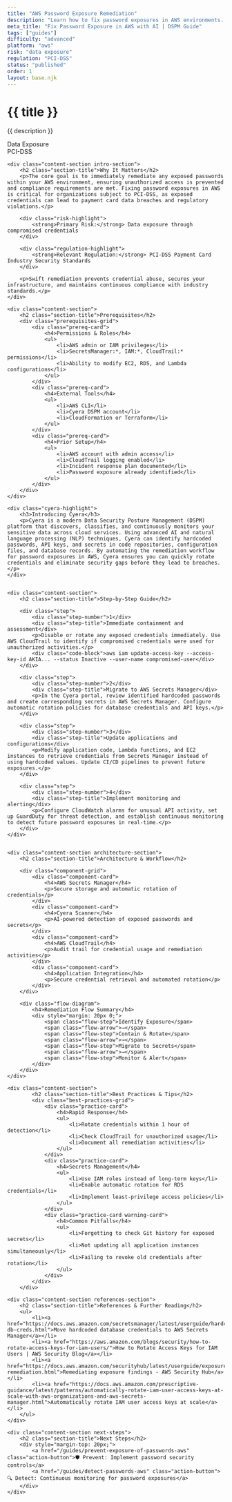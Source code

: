 ```yaml
---
title: "AWS Password Exposure Remediation"
description: "Learn how to fix password exposures in AWS environments. Follow step-by-step guidance for PCI-DSS compliance."
meta_title: "Fix Password Exposure in AWS with AI | DSPM Guide"
tags: ["guides"]
difficulty: "advanced"
platform: "aws"
risk: "data exposure"
regulation: "PCI-DSS"
status: "published"
order: 1
layout: base.njk
---
```


<div class="container">
    <div class="header">
        <h1>{{ title }}</h1>
        <p>{{ description }}</p>
        <div class="badge">Data Exposure</div>
        <div class="badge regulation">PCI-DSS</div>
    </div>

    <div class="content-section intro-section">
        <h2 class="section-title">Why It Matters</h2>
        <p>The core goal is to immediately remediate any exposed passwords within your AWS environment, ensuring unauthorized access is prevented and compliance requirements are met. Fixing password exposures in AWS is critical for organizations subject to PCI-DSS, as exposed credentials can lead to payment card data breaches and regulatory violations.</p>
        
        <div class="risk-highlight">
            <strong>Primary Risk:</strong> Data exposure through compromised credentials
        </div>
        
        <div class="regulation-highlight">
            <strong>Relevant Regulation:</strong> PCI-DSS Payment Card Industry Security Standards
        </div>
        
        <p>Swift remediation prevents credential abuse, secures your infrastructure, and maintains continuous compliance with industry standards.</p>
    </div>

    <div class="content-section">
        <h2 class="section-title">Prerequisites</h2>
        <div class="prerequisites-grid">
            <div class="prereq-card">
                <h4>Permissions & Roles</h4>
                <ul>
                    <li>AWS admin or IAM privileges</li>
                    <li>SecretsManager:*, IAM:*, CloudTrail:* permissions</li>
                    <li>Ability to modify EC2, RDS, and Lambda configurations</li>
                </ul>
            </div>
            <div class="prereq-card">
                <h4>External Tools</h4>
                <ul>
                    <li>AWS CLI</li>
                    <li>Cyera DSPM account</li>
                    <li>CloudFormation or Terraform</li>
                </ul>
            </div>
            <div class="prereq-card">
                <h4>Prior Setup</h4>
                <ul>
                    <li>AWS account with admin access</li>
                    <li>CloudTrail logging enabled</li>
                    <li>Incident response plan documented</li>
                    <li>Password exposure already identified</li>
                </ul>
            </div>
        </div>
    </div>
	
    <div class="cyera-highlight">
        <h3>Introducing Cyera</h3>
        <p>Cyera is a modern Data Security Posture Management (DSPM) platform that discovers, classifies, and continuously monitors your sensitive data across cloud services. Using advanced AI and natural language processing (NLP) techniques, Cyera can identify hardcoded passwords, API keys, and secrets in code repositories, configuration files, and database records. By automating the remediation workflow for password exposures in AWS, Cyera ensures you can quickly rotate credentials and eliminate security gaps before they lead to breaches.</p>
    </div>
	

    <div class="content-section">
        <h2 class="section-title">Step-by-Step Guide</h2>
        
        <div class="step">
            <div class="step-number">1</div>
            <div class="step-title">Immediate containment and assessment</div>
            <p>Disable or rotate any exposed credentials immediately. Use AWS CloudTrail to identify if compromised credentials were used for unauthorized activities.</p>
            <div class="code-block">aws iam update-access-key --access-key-id AKIA... --status Inactive --user-name compromised-user</div>
        </div>

        <div class="step">
            <div class="step-number">2</div>
            <div class="step-title">Migrate to AWS Secrets Manager</div>
            <p>In the Cyera portal, review identified hardcoded passwords and create corresponding secrets in AWS Secrets Manager. Configure automatic rotation policies for database credentials and API keys.</p>
        </div>

        <div class="step">
            <div class="step-number">3</div>
            <div class="step-title">Update applications and configurations</div>
            <p>Modify application code, Lambda functions, and EC2 instances to retrieve credentials from Secrets Manager instead of using hardcoded values. Update CI/CD pipelines to prevent future exposures.</p>
        </div>

        <div class="step">
            <div class="step-number">4</div>
            <div class="step-title">Implement monitoring and alerting</div>
            <p>Configure CloudWatch alarms for unusual API activity, set up GuardDuty for threat detection, and establish continuous monitoring to detect future password exposures in real-time.</p>
        </div>
    </div>


    <div class="content-section architecture-section">
        <h2 class="section-title">Architecture & Workflow</h2>
        
        <div class="component-grid">
            <div class="component-card">
                <h4>AWS Secrets Manager</h4>
                <p>Secure storage and automatic rotation of credentials</p>
            </div>
            <div class="component-card">
                <h4>Cyera Scanner</h4>
                <p>AI-powered detection of exposed passwords and secrets</p>
            </div>
            <div class="component-card">
                <h4>AWS CloudTrail</h4>
                <p>Audit trail for credential usage and remediation activities</p>
            </div>
            <div class="component-card">
                <h4>Application Integration</h4>
                <p>Secure credential retrieval and automated rotation</p>
            </div>
        </div>

        <div class="flow-diagram">
            <h4>Remediation Flow Summary</h4>
            <div style="margin: 20px 0;">
                <span class="flow-step">Identify Exposure</span>
                <span class="flow-arrow">→</span>
                <span class="flow-step">Contain & Rotate</span>
                <span class="flow-arrow">→</span>
                <span class="flow-step">Migrate to Secrets</span>
                <span class="flow-arrow">→</span>
                <span class="flow-step">Monitor & Alert</span>
            </div>
        </div>
    </div>

	<div class="content-section">
	        <h2 class="section-title">Best Practices & Tips</h2>
	        <div class="best-practices-grid">
	            <div class="practice-card">
	                <h4>Rapid Response</h4>
	                <ul>
	                    <li>Rotate credentials within 1 hour of detection</li>
	                    <li>Check CloudTrail for unauthorized usage</li>
	                    <li>Document all remediation activities</li>
	                </ul>
	            </div>
	            <div class="practice-card">
	                <h4>Secrets Management</h4>
	                <ul>
	                    <li>Use IAM roles instead of long-term keys</li>
	                    <li>Enable automatic rotation for RDS credentials</li>
	                    <li>Implement least-privilege access policies</li>
	                </ul>
	            </div>
	            <div class="practice-card warning-card">
	                <h4>Common Pitfalls</h4>
	                <ul>
	                    <li>Forgetting to check Git history for exposed secrets</li>
	                    <li>Not updating all application instances simultaneously</li>
	                    <li>Failing to revoke old credentials after rotation</li>
	                </ul>
	            </div>
	        </div>
	    </div>

    <div class="content-section references-section">
        <h2 class="section-title">References & Further Reading</h2>
        <ul>
            <li><a href="https://docs.aws.amazon.com/secretsmanager/latest/userguide/hardcoded-db-creds.html">Move hardcoded database credentials to AWS Secrets Manager</a></li>
            <li><a href="https://aws.amazon.com/blogs/security/how-to-rotate-access-keys-for-iam-users/">How to Rotate Access Keys for IAM Users | AWS Security Blog</a></li>
            <li><a href="https://docs.aws.amazon.com/securityhub/latest/userguide/exposures-remediation.html">Remediating exposure findings - AWS Security Hub</a></li>
            <li><a href="https://docs.aws.amazon.com/prescriptive-guidance/latest/patterns/automatically-rotate-iam-user-access-keys-at-scale-with-aws-organizations-and-aws-secrets-manager.html">Automatically rotate IAM user access keys at scale</a></li>
        </ul>
    </div>

    <div class="content-section next-steps">
        <h2 class="section-title">Next Steps</h2>
        <div style="margin-top: 20px;">
            <a href="/guides/prevent-exposure-of-passwords-aws" class="action-button">🛡️ Prevent: Implement password security controls</a>
            <a href="/guides/detect-passwords-aws" class="action-button">🔍 Detect: Continuous monitoring for password exposures</a>
        </div>
    </div>
</div>